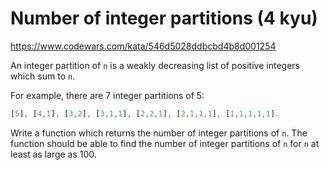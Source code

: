Number of integer partitions (4 kyu)
===

https://www.codewars.com/kata/546d5028ddbcbd4b8d001254

An integer partition of `n` is a weakly decreasing list of positive integers
which sum to `n`.

For example, there are 7 integer partitions of 5:

```rust
[5], [4,1], [3,2], [3,1,1], [2,2,1], [2,1,1,1], [1,1,1,1,1].
```

Write a function which returns the number of integer partitions of `n`. The
function should be able to find the number of integer partitions of `n` for `n`
at least as large as 100.


